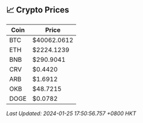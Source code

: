 ## 📈 Crypto Prices

| Coin | Price |
| ---- | ----- |
| BTC | $40062.0612 |
| ETH | $2224.1239 |
| BNB | $290.9041 |
| CRV | $0.4420 |
| ARB | $1.6912 |
| OKB | $48.7215 |
| DOGE | $0.0782 |

_Last Updated: 2024-01-25 17:50:56.757 +0800 HKT_